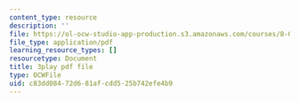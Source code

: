 ```yaml
---
content_type: resource
description: ''
file: https://ol-ocw-studio-app-production.s3.amazonaws.com/courses/8-01sc-classical-mechanics-fall-2016/c83dd08472d681afcdd525b742efe4b9_jOPA3XY-V3U.pdf
file_type: application/pdf
learning_resource_types: []
resourcetype: Document
title: 3play pdf file
type: OCWFile
uid: c83dd084-72d6-81af-cdd5-25b742efe4b9
---
```

